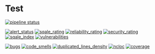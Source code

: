 # Test

[![pipeline status](https://gitlab.com/ThomasSousa96/gitlab-ci-test/badges/feature/b/pipeline.svg)](https://gitlab.com/ThomasSousa96/gitlab-ci-test/commits/feature/b)

[![alert_status](https://sonarcloud.io/api/project_badges/measure?project=gitlab-ci-test&metric=alert_status)](https://sonarcloud.io/dashboard?id=gitlab-ci-test)
[![sqale_rating](https://sonarcloud.io/api/project_badges/measure?project=gitlab-ci-test&metric=sqale_rating)](https://sonarcloud.io/dashboard?id=gitlab-ci-test)
[![reliability_rating](https://sonarcloud.io/api/project_badges/measure?project=gitlab-ci-test&metric=reliability_rating)](https://sonarcloud.io/dashboard?id=gitlab-ci-test)
[![security_rating](https://sonarcloud.io/api/project_badges/measure?project=gitlab-ci-test&metric=security_rating)](https://sonarcloud.io/dashboard?id=gitlab-ci-test)
[![sqale_index](https://sonarcloud.io/api/project_badges/measure?project=gitlab-ci-test&metric=sqale_index)](https://sonarcloud.io/dashboard?id=gitlab-ci-test)
[![vulnerabilities](https://sonarcloud.io/api/project_badges/measure?project=gitlab-ci-test&metric=vulnerabilities)](https://sonarcloud.io/dashboard?id=gitlab-ci-test)

[![bugs](https://sonarcloud.io/api/project_badges/measure?project=gitlab-ci-test&metric=bugs)](https://sonarcloud.io/dashboard?id=gitlab-ci-test)
[![code_smells](https://sonarcloud.io/api/project_badges/measure?project=gitlab-ci-test&metric=code_smells)](https://sonarcloud.io/dashboard?id=gitlab-ci-test)
[![duplicated_lines_density](https://sonarcloud.io/api/project_badges/measure?project=gitlab-ci-test&metric=duplicated_lines_density)](https://sonarcloud.io/dashboard?id=gitlab-ci-test)
[![ncloc](https://sonarcloud.io/api/project_badges/measure?project=gitlab-ci-test&metric=ncloc)](https://sonarcloud.io/dashboard?id=gitlab-ci-test)
[![coverage](https://sonarcloud.io/api/project_badges/measure?project=gitlab-ci-test&metric=coverage)](https://sonarcloud.io/dashboard?id=gitlab-ci-test)